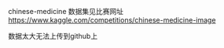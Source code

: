 chinese-medicine 数据集见比赛网址 https://www.kaggle.com/competitions/chinese-medicine-image

数据太大无法上传到github上
